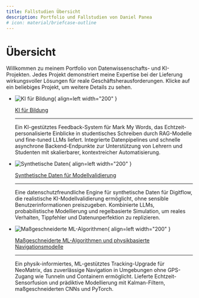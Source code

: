 ```yaml
---
title: Fallstudien Übersicht
description: Portfolio und Fallstudien von Daniel Panea
# icon: material/briefcase-outline
---
```


# Übersicht

Willkommen zu meinem Portfolio von Datenwissenschafts- und KI-Projekten. Jedes Projekt demonstriert meine Expertise bei der Lieferung wirkungsvoller Lösungen für reale Geschäftsherausforderungen. Klicke auf ein beliebiges Projekt, um weitere Details zu sehen.

<div class="grid cards" markdown>

-   ![KI für Bildung](../assets/ai-for-education.jpg){ align=left width="200" }
    
    [KI für Bildung ](projects/project-1.de.md)

    ---

    Ein KI-gestütztes Feedback-System für Mark My Words, das Echtzeit-personalisierte Einblicke in studentisches Schreiben durch RAG-Modelle und fine-tuned LLMs liefert. Integrierte Datenpipelines und schnelle asynchrone Backend-Endpunkte zur Unterstützung von Lehrern und Studenten mit skalierbarer, kontextreicher Automatisierung.

</div>

<div class="grid cards" markdown>

-   ![Synthetische Daten](../assets/synthetic-data.jpg){ align=left width="200" }
    
    [Synthetische Daten für Modellvalidierung](projects/project-2.de.md)

    ---

    Eine datenschutzfreundliche Engine für synthetische Daten für Digitflow, die realistische KI-Modellvalidierung ermöglicht, ohne sensible Benutzerinformationen preiszugeben. Kombinierte LLMs, probabilistische Modellierung und regelbasierte Simulation, um reales Verhalten, Tippfehler und Datenunperfektion zu replizieren.

</div>

<div class="grid cards" markdown>

-   ![Maßgeschneiderte ML-Algorithmen](../assets/navigation-systems.jpg){ align=left width="200" }
    
    [Maßgeschneiderte ML-Algorithmen und physikbasierte Navigationsmodelle](projects/project-3.de.md)

    ---

    Ein physik-informiertes, ML-gestütztes Tracking-Upgrade für NeoMatrix, das zuverlässige Navigation in Umgebungen ohne GPS-Zugang wie Tunneln und Containern ermöglicht. Lieferte Echtzeit-Sensorfusion und prädiktive Modellierung mit Kalman-Filtern, maßgeschneiderten CNNs und PyTorch.
</div>
